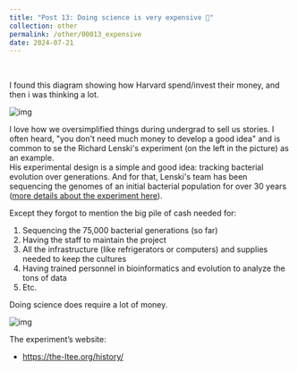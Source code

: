 ```yaml
---
title: "Post 13: Doing science is very expensive 💸"
collection: other
permalink: /other/00013_expensive
date: 2024-07-21
---
```


&nbsp;


I found this diagram showing how Harvard spend/invest their money, and then i was thinking a lot. 

![img](https://miangoar.github.io/images/general/00012_cash2.jpg)

I love how we oversimplified things during undergrad to sell us stories. I often heard, "you don't need much money to 
develop a good idea" and is common to se the Richard Lenski's experiment (on the left in the picture) as an example.  
His experimental design is a simple and good idea: tracking bacterial evolution over generations. And for that, 
Lenski's team has been sequencing the genomes of an initial bacterial population for over 30 years
([more details about the experiment here](https://www.youtube.com/watch?v=_RAg5--kIm0&ab_channel=Veritasiumenespa%C3%B1ol)).

Except they forgot to mention the big pile of cash needed for:  
1. Sequencing the 75,000 bacterial generations (so far)  
2. Having the staff to maintain the project  
3. All the infrastructure (like refrigerators or computers) and supplies needed to keep the cultures  
4. Having trained personnel in bioinformatics and evolution to analyze the tons of data  
5. Etc.


Doing science does require a lot of money.

![img](https://miangoar.github.io/images/general/00012_cash.jpg)

The experiment’s website:  
- <https://the-ltee.org/history/>
